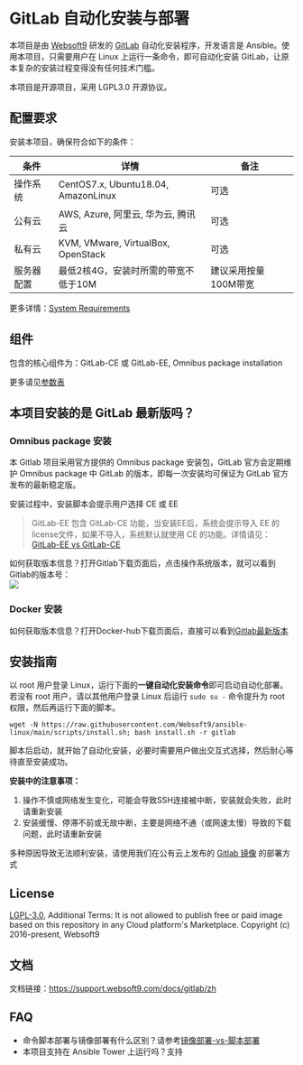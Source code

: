 # GitLab 自动化安装与部署

本项目是由 [Websoft9](http://www.websoft9.com) 研发的 [GitLab](https://about.gitlab.com/) 自动化安装程序，开发语言是 Ansible。使用本项目，只需要用户在 Linux 上运行一条命令，即可自动化安装 GitLab，让原本复杂的安装过程变得没有任何技术门槛。  

本项目是开源项目，采用 LGPL3.0 开源协议。

## 配置要求

安装本项目，确保符合如下的条件：

| 条件       | 详情       | 备注  |
| ------------ | ------------ | ----- |
| 操作系统       | CentOS7.x, Ubuntu18.04, AmazonLinux  |  可选  |
| 公有云| AWS, Azure, 阿里云, 华为云, 腾讯云 | 可选 |
| 私有云|  KVM, VMware, VirtualBox, OpenStack | 可选 |
| 服务器配置 | 最低2核4G，安装时所需的带宽不低于10M |  建议采用按量100M带宽 |

更多详情：[System Requirements](https://forge.etsi.org/rep/help/install/requirements.md#hardware-requirements)

## 组件

包含的核心组件为：GitLab-CE 或 GitLab-EE, Omnibus package installation

更多请见[参数表](/docs/zh/stack-components.md)

## 本项目安装的是 GitLab 最新版吗？

### Omnibus package 安装

本 Gitlab 项目采用官方提供的 Omnibus package 安装包，GitLab 官方会定期维护 Omnibus package 中 GitLab 的版本，即每一次安装均可保证为 GitLab 官方发布的最新稳定版。

安装过程中，安装脚本会提示用户选择 CE 或 EE  

> GitLab-EE 包含 GitLab-CE 功能，当安装EE后，系统会提示导入 EE 的license文件，如果不导入，系统默认就使用 CE 的功能。详情请见：[GitLab-EE vs GitLab-CE](https://about.gitlab.com/install/ce-or-ee/)

如何获取版本信息？打开Gitlab下载页面后，点击操作系统版本，就可以看到Gitlab的版本号：  
![](https://libs.websoft9.com/Websoft9/DocsPicture/en/gitlab/gitlab-getdownloadurl-websoft9.png)

### Docker 安装

如何获取版本信息？打开Docker-hub下载页面后，直接可以看到[Gitlab最新版本](https://hub.docker.com/r/gitlab/gitlab-ce/tags?page=1&ordering=last_updated)


## 安装指南

以 root 用户登录 Linux，运行下面的**一键自动化安装命令**即可启动自动化部署。若没有 root 用户，请以其他用户登录 Linux 后运行 `sudo su -` 命令提升为 root 权限，然后再运行下面的脚本。

```
wget -N https://raw.githubusercontent.com/Websoft9/ansible-linux/main/scripts/install.sh; bash install.sh -r gitlab
```

脚本后启动，就开始了自动化安装，必要时需要用户做出交互式选择，然后耐心等待直至安装成功。

**安装中的注意事项：**  

1. 操作不慎或网络发生变化，可能会导致SSH连接被中断，安装就会失败，此时请重新安装
2. 安装缓慢、停滞不前或无故中断，主要是网络不通（或网速太慢）导致的下载问题，此时请重新安装

多种原因导致无法顺利安装，请使用我们在公有云上发布的 [Gitlab 镜像](https://apps.websoft9.com/gitlab) 的部署方式

## License

[LGPL-3.0](/License.md), Additional Terms: It is not allowed to publish free or paid image based on this repository in any Cloud platform's Marketplace.
Copyright (c) 2016-present, Websoft9

## 文档

文档链接：https://support.websoft9.com/docs/gitlab/zh

## FAQ

- 命令脚本部署与镜像部署有什么区别？请参考[镜像部署-vs-脚本部署](https://support.websoft9.com/docs/faq/zh/bz-product.html#镜像部署-vs-脚本部署)
- 本项目支持在 Ansible Tower 上运行吗？支持
